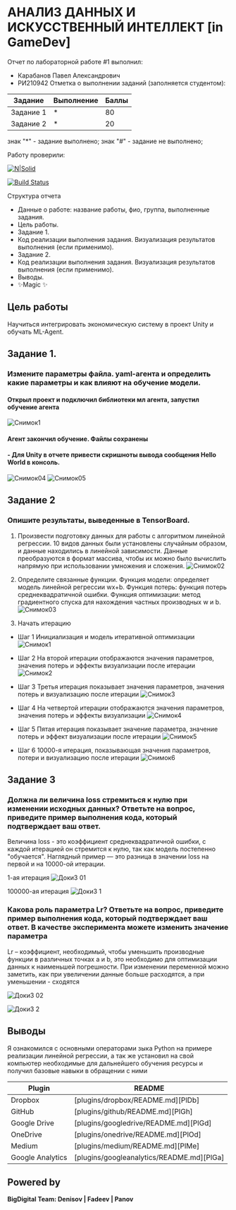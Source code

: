 # АНАЛИЗ ДАННЫХ И ИСКУССТВЕННЫЙ ИНТЕЛЛЕКТ [in GameDev]
Отчет по лабораторной работе #1 выполнил:
- Карабанов Павел Александрович
- РИ210942
Отметка о выполнении заданий (заполняется студентом):

| Задание | Выполнение | Баллы |
| ------ | ------ | ------ |
| Задание 1 | * | 80 |
| Задание 2 | * | 20 |


знак "*" - задание выполнено; знак "#" - задание не выполнено;

Работу проверили:


[![N|Solid](https://cldup.com/dTxpPi9lDf.thumb.png)](https://nodesource.com/products/nsolid)

[![Build Status](https://travis-ci.org/joemccann/dillinger.svg?branch=master)](https://travis-ci.org/joemccann/dillinger)

Структура отчета

- Данные о работе: название работы, фио, группа, выполненные задания.
- Цель работы.
- Задание 1.
- Код реализации выполнения задания. Визуализация результатов выполнения (если применимо).
- Задание 2.
- Код реализации выполнения задания. Визуализация результатов выполнения (если применимо).
- Выводы.
- ✨Magic ✨

## Цель работы
Научиться интегрировать экономическую систему в проект Unity и обучать ML-Agent.

## Задание 1.
### Измените параметры файла. yaml-агента и определить какие параметры и как влияют на обучение модели.
#### Открыл проект и подключил библиотеки мл агента, запустил обучение агента
![Снимок1](https://user-images.githubusercontent.com/104727697/205080639-bb3fdd4a-2f0c-498e-ae46-65532541e337.png)

#### Агент закончил обучение. Файлы сохранены



#### - Для Unity  в отчете привести скришноты вывода сообщения Hello World в консоль. 
![Снимок04](https://user-images.githubusercontent.com/104727697/192791649-6f509bf4-cc79-4e93-afec-3e96f53b376f.png)
![Снимок05](https://user-images.githubusercontent.com/104727697/192793653-59b5f73a-61b6-499b-8e73-03b5b4ceafef.png)


## Задание 2
### Опишите результаты, выведенные в TensorBoard.
1.	Произвести подготовку данных для работы с алгоритмом линейной регрессии. 10 видов данных были установлены случайным образом, и данные находились в линейной зависимости. Данные преобразуются в формат массива, чтобы их можно было вычислить напрямую при использовании умножения и сложения.
![Снимок02](https://user-images.githubusercontent.com/104727697/192792300-9072f864-a1f0-4d05-89ce-b4e2ce0e58fb.PNG)


2.	Определите связанные функции. Функция модели: определяет модель линейной регрессии wx+b. Функция потерь: функция потерь среднеквадратичной ошибки. Функция оптимизации: метод градиентного спуска для нахождения частных производных w и b.
![Снимок03](https://user-images.githubusercontent.com/104727697/192792351-f56ac797-559f-4571-8b9b-49981d565d1d.PNG)

3.	Начать итерацию
- Шаг 1 Инициализация и модель итеративной оптимизации
![Снимок1](https://user-images.githubusercontent.com/104727697/192783023-be78f754-a8a6-4989-9063-9e9478ad3742.PNG)

- Шаг 2 На второй итерации отображаются значения параметров, значения потерь и эффекты визуализации после итерации
![Снимок2](https://user-images.githubusercontent.com/104727697/192792861-a81f9872-f6f9-4deb-8603-8c1a929e2fbf.PNG)

- Шаг 3 Третья итерация показывает значения параметров, значения потерь и визуализацию после итерации
![Снимок3](https://user-images.githubusercontent.com/104727697/192792917-e7e4aa8b-3530-4fdf-8a4e-cb7363118820.PNG)

- Шаг 4 На четвертой итерации отображаются значения параметров, значения потерь и эффекты визуализации
![Снимок4](https://user-images.githubusercontent.com/104727697/192792957-4bd47588-addf-4b35-844b-a7ab1c98989b.PNG)

- Шаг 5 Пятая итерация показывает значение параметра, значение потерь и эффект визуализации после итерации
![Снимок5](https://user-images.githubusercontent.com/104727697/192793040-69aba424-762f-4045-acd2-84d0ed639b29.PNG)

- Шаг 6 10000-я итерация, показывающая значения параметров, потери и визуализацию после итерации
![Снимок6](https://user-images.githubusercontent.com/104727697/192793087-7656071b-4389-4cbb-a882-3bf8f953f205.PNG)


## Задание 3
### Должна ли величина loss стремиться к нулю при изменении исходных данных? Ответьте на вопрос, приведите пример выполнения кода, который подтверждает ваш ответ.

Величина loss - это коэффициент среднеквадратичной ошибки, с каждой итерацией он стремится к нулю, так как модель постепенно "обучается". Наглядный пример — это разница в значении loss на первой и на 10000-ой итерации.

1-ая итерация
![Доки3 01](https://user-images.githubusercontent.com/104727697/192794814-d3044580-02a8-4c02-88f2-01ec0f2674b9.PNG)

100000-ая итерация
![Доки3 1](https://user-images.githubusercontent.com/104727697/192794833-88e0ba4d-2b23-4001-9c45-bbfda9ac39e9.PNG)

### Какова роль параметра Lr? Ответьте на вопрос, приведите пример выполнения кода, который подтверждает ваш ответ. В качестве эксперимента можете изменить значение параметра

Lr – коэффициент, необходимый, чтобы уменьшить производные функции в различных точках a и b, это необходимо для оптимизации данных к наименьшей погрешности. При изменении переменной можно заметить, как при увеличении данные больше расходятся, а при уменьшении - сходятся

![Доки3 02](https://user-images.githubusercontent.com/104727697/192796293-ce22856b-d244-440a-a4ca-8fa6cc24511b.PNG)


![Доки3 2](https://user-images.githubusercontent.com/104727697/192796335-9fc4628a-2b8d-45bd-8160-80470360a9c0.PNG)

## Выводы

Я ознакомился с основными операторами зыка Python на примере реализации линейной регрессии, а так же установил на свой компьютер необходимые для дальнейшего обучения ресурсы и получил базовые навыки в обращении с ними

| Plugin | README |
| ------ | ------ |
| Dropbox | [plugins/dropbox/README.md][PlDb] |
| GitHub | [plugins/github/README.md][PlGh] |
| Google Drive | [plugins/googledrive/README.md][PlGd] |
| OneDrive | [plugins/onedrive/README.md][PlOd] |
| Medium | [plugins/medium/README.md][PlMe] |
| Google Analytics | [plugins/googleanalytics/README.md][PlGa] |

## Powered by

**BigDigital Team: Denisov | Fadeev | Panov**
